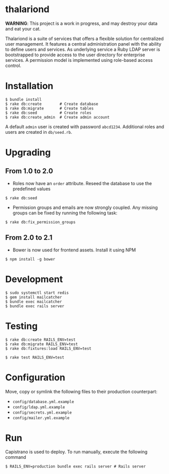# thalariond

**WARNING**: This project is a work in progress, and may destroy your data and eat your cat.

Thalariond is a suite of services that offers a flexible solution for centralized user management. It features a central administration panel with the ability to define users and services. As underlying service a Ruby LDAP server is bootstrapped to provide access to the user directory for enterprise services.
A permission model is implemented using role-based access control.

# Installation

```
$ bundle install
$ rake db:create        # Create database
$ rake db:migrate       # Create tables
$ rake db:seed          # Create roles
$ rake db:create_admin  # Create admin account
```

A default `admin` user is created with password `abcd1234`. Additional roles and users are created in `db/seed.rb`.

# Upgrading

## From 1.0 to 2.0

- Roles now have an `order` attribute. Reseed the database to use the predefined values

```
$ rake db:seed
```

- Permission groups and emails are now strongly coupled. Any missing groups can be fixed by running the following task:

```
$ rake db:fix_permission_groups
```

## From 2.0 to 2.1

- Bower is now used for frontend assets. Install it using NPM

```
$ npm install -g bower
```

# Development

```
$ sudo systemctl start redis
$ gem install mailcatcher
$ bundle exec mailcatcher
$ bundle exec rails server
```

# Testing

```
$ rake db:create RAILS_ENV=test
$ rake db:migrate RAILS_ENV=test
$ rake db:fixtures:load RAILS_ENV=test

$ rake test RAILS_ENV=test
```

# Configuration

Move, copy or symlink the following files to their production counterpart:

- `config/database.yml.example`
- `config/ldap.yml.example`
- `config/secrets.yml.example`
- `config/mailer.yml.example`

# Run

Capistrano is used to deploy.
To run manually, execute the following command

```
$ RAILS_ENV=production bundle exec rails server # Rails server
```
